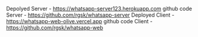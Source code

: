 Depolyed Server -
https://whatsapp-server123.herokuapp.com
github code Server -
https://github.com/rgsk/whatsapp-server
Deployed Client -
https://whatsapp-web-olive.vercel.app
github code Client -
https://github.com/rgsk/whatsapp-web
